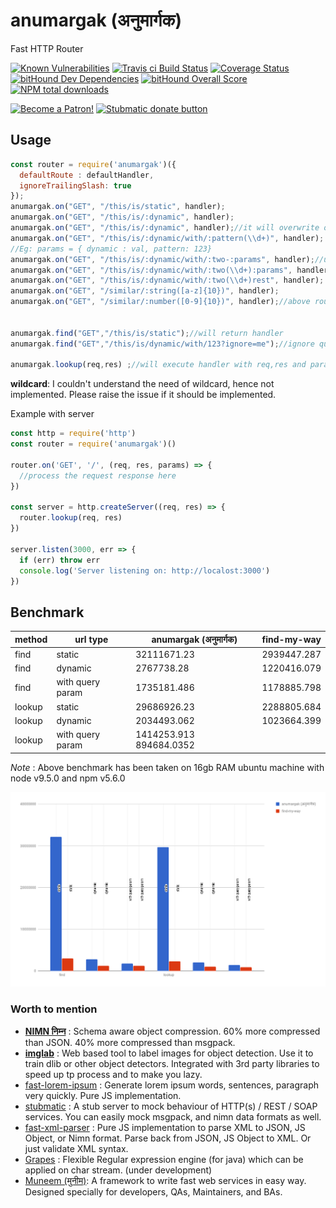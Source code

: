 # anumargak (अनुमार्गक)
Fast HTTP Router

[![Known Vulnerabilities](https://snyk.io/test/github/naturalintelligence/anumargak/badge.svg)](https://snyk.io/test/github/naturalintelligence/anumargak) 
[![Travis ci Build Status](https://travis-ci.org/NaturalIntelligence/anumargak.svg?branch=master)](https://travis-ci.org/NaturalIntelligence/anumargak) 
[![Coverage Status](https://coveralls.io/repos/github/NaturalIntelligence/anumargak/badge.svg?branch=master)](https://coveralls.io/github/NaturalIntelligence/anumargak?branch=master) 
[![bitHound Dev Dependencies](https://www.bithound.io/github/NaturalIntelligence/fast-xml-parser/badges/devDependencies.svg)](https://www.bithound.io/github/NaturalIntelligence/anumargak/master/dependencies/npm)
[![bitHound Overall Score](https://www.bithound.io/github/NaturalIntelligence/anumargak/badges/score.svg)](https://www.bithound.io/github/NaturalIntelligence/anumargak) 
[![NPM total downloads](https://img.shields.io/npm/dt/anumargak.svg)](https://npm.im/anumargak)


<a href="https://www.patreon.com/bePatron?u=9531404" data-patreon-widget-type="become-patron-button"><img src="https://c5.patreon.com/external/logo/become_a_patron_button.png" alt="Become a Patron!" width="200" /></a>
<a href="https://www.paypal.com/cgi-bin/webscr?cmd=_s-xclick&hosted_button_id=KQJAX48SPUKNC"> <img src="https://www.paypalobjects.com/webstatic/en_US/btn/btn_donate_92x26.png" alt="Stubmatic donate button"/></a>

## Usage

```js
const router = require('anumargak')({
  defaultRoute : defaultHandler,
  ignoreTrailingSlash: true
});
anumargak.on("GET", "/this/is/static", handler);
anumargak.on("GET", "/this/is/:dynamic", handler);
anumargak.on("GET", "/this/is/:dynamic", handler);//it will overwrite old mapping
anumargak.on("GET", "/this/is/:dynamic/with/:pattern(\\d+)", handler);
//Eg: params = { dynamic : val, pattern: 123}
anumargak.on("GET", "/this/is/:dynamic/with/:two-:params", handler);//use - to separate multiple parameters
anumargak.on("GET", "/this/is/:dynamic/with/:two(\\d+):params", handler);
anumargak.on("GET", "/this/is/:dynamic/with/:two(\\d+)rest", handler);
anumargak.on("GET", "/similar/:string([a-z]{10})", handler);
anumargak.on("GET", "/similar/:number([0-9]{10})", handler);//above route is different from this


anumargak.find("GET","/this/is/static");//will return handler
anumargak.find("GET","/this/is/dynamic/with/123?ignore=me");//ignore query parameters and hashtag part automatically

anumargak.lookup(req,res) ;//will execute handler with req,res and params(for dynamic URLs) as method parameters
```

**wildcard**: I couldn't understand the need of wildcard, hence not implemented. Please raise the issue if it should be implemented.


Example with server
```js
const http = require('http')
const router = require('anumargak')()

router.on('GET', '/', (req, res, params) => {
  //process the request response here
})

const server = http.createServer((req, res) => {
  router.lookup(req, res)
})

server.listen(3000, err => {
  if (err) throw err
  console.log('Server listening on: http://localost:3000')
})


```
## Benchmark
|method | url type  | anumargak (अनुमार्गक) | find-my-way|
|------|------|------|------|
|find | static | 32111671.23 | 2939447.287|
|find | dynamic | 2767738.28 | 1220416.079|
|find | with query param | 1735181.486 | 1178885.798|
|lookup | static | 29686926.23 | 2288805.684|
|lookup | dynamic | 2034493.062 | 1023664.399|
|lookup | with query param | 1414253.913	894684.0352|

*Note* : Above benchmark has been taken on 16gb RAM ubuntu machine with node v9.5.0 and npm v5.6.0


![chart](./static/chart.png)


### Worth to mention

- **[NIMN निम्न](https://github.com/nimndata/spec)** : Schema aware object compression. 60% more compressed than JSON. 40% more compressed than msgpack.
- **[imglab](https://github.com/NaturalIntelligence/imglab)** : Web based tool to label images for object detection. Use it to train dlib or other object detectors. Integrated with 3rd party libraries to speed up tp process and to make you lazy.
- [fast-lorem-ipsum](https://github.com/amitguptagwl/fast-lorem-ipsum) : Generate lorem ipsum words, sentences, paragraph very quickly. Pure JS implementation.
- [stubmatic](https://github.com/NaturalIntelligence/Stubmatic) : A stub server to mock behaviour of HTTP(s) / REST / SOAP services. You can easily mock msgpack, and nimn data formats as well.
- [fast-xml-parser](https://github.com/NaturalIntelligence/fast-xml-parser/) : Pure JS implementation to parse XML to JSON, JS Object, or Nimn format. Parse back from JSON, JS Object to XML. Or just validate XML syntax.
- [Grapes](https://github.com/amitguptagwl/grapes) : Flexible Regular expression engine (for java) which can be applied on char stream. (under development)
- [Muneem (मुनीम)](https://github.com/muneem4node/muneem): A framework to write fast web services in easy way. Designed specially for developers, QAs, Maintainers, and BAs.